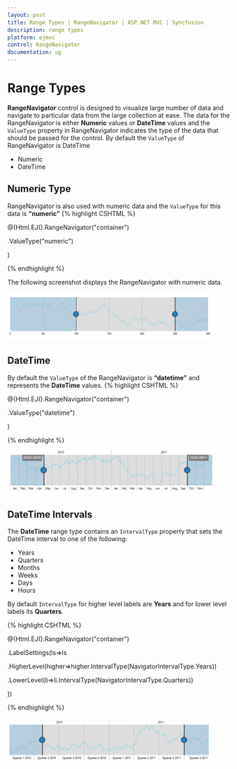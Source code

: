 ```yaml
---
layout: post
title: Range Types | RangeNavigator | ASP.NET MVC | Syncfusion
description: range types
platform: ejmvc
control: RangeNavigator
documentation: ug
---
```


# Range Types

**RangeNavigator** control is designed to visualize large number of data and navigate to particular data from the large collection at ease. The data for the RangeNavigator is either **Numeric** values or **DateTime** values and the `ValueType` property in RangeNavigator indicates the type of the data that should be passed for the control. By default the `ValueType` of RangeNavigator is DateTime

* Numeric                   
* DateTime

## Numeric Type

RangeNavigator is also used with numeric data and the `ValueType` for this data is **“numeric”** 
{% highlight CSHTML %}
 
@(Html.EJ().RangeNavigator("container")

.ValueType("numeric")

)

{% endhighlight  %}

The following screenshot displays the RangeNavigator with numeric data.



![](Range-Types_images/Range-Types_img1.png)



## DateTime

By default the `ValueType` of the RangeNavigator is **“datetime”** and represents the **DateTime** values. 
{% highlight CSHTML %}
 
@(Html.EJ().RangeNavigator("container")

.ValueType("datetime")

)

{% endhighlight  %}

![](Range-Types_images/Range-Types_img2.png)



## DateTime Intervals

The **DateTime** range type contains an `IntervalType` property that sets the DateTime interval to one of the following:

* Years
* Quarters
* Months
* Weeks
* Days 
* Hours

By default `IntervalType` for higher level labels are **Years** and for lower level labels its **Quarters**.

{% highlight CSHTML %}


@(Html.EJ().RangeNavigator("container")

.LabelSettings(ls=>ls

.HigherLevel(higher=>higher.IntervalType(NavigatorIntervalType.Years))            

.LowerLevel(li=>li.IntervalType(NavigatorIntervalType.Quarters))  

))

{% endhighlight  %}


![](Range-Types_images/Range-Types_img3.png)



